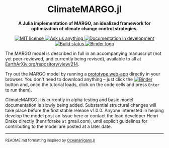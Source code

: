 <!-- Title -->
<h1 align="center">
  ClimateMARGO.jl
</h1>

<!-- description -->
<p align="center">
  <strong> A Julia implementation of <b>MARGO</b>, an idealized framework for optimization of climate change control strategies.</strong>
</p>

<!-- Information badges -->
<p align="center">
  <a href="https://mit-license.org">
    <img alt="MIT license" src="https://img.shields.io/badge/License-MIT-blue.svg?style=flat-square">
  </a>
  <a href="https://github.com/ClimateMARGO/ClimateMARGO.jl/issues/new">
    <img alt="Ask us anything" src="https://img.shields.io/badge/Ask%20us-anything-1abc9c.svg?style=flat-square">
  </a>
  <a href="https://ClimateMARGO.github.io/ClimateMARGO.jl/dev/">
    <img alt="Documentation in development" src="https://img.shields.io/badge/docs-latest-blue.svg?style=flat-square">
  </a>
  <a href="https://travis-ci.com/ClimateMARGO/ClimateMARGO.jl">
    <img alt="Build status" src="https://travis-ci.com/ClimateMARGO/ClimateMARGO.jl.svg?branch=main">
  </a>
  <a href="https://mybinder.org/v2/gh/ClimateMARGO/ClimateWidgets/main?urlpath=pluto/open?path=MARGO_optimization_dashboard.jl">
    <img alt="Binder logo" src="https://mybinder.org/badge_logo.svg">
  </a>

</p>

<!-- CI/CD badges -->

The MARGO model is described in full in an accompanying manuscript (not yet peer-reviewed, and currently being revised), available to all at [EarthArXiv.org/repository/view/214](https://eartharxiv.org/repository/view/214/).

Try out the MARGO model by running a [prototype web-app](https://github.com/ClimateMARGO/ClimateWidgets) directly in your browser. You don't need to download anything – just click the [![Binder](https://mybinder.org/badge_logo.svg)](https://mybinder.org/v2/gh/ClimateMARGO/ClimateWidgets/main?urlpath=pluto/open?path=MARGO_optimization_dashboard.jl) button and, once the tutorial loads, click on the code cells and press ``Enter`` to run them).

ClimateMARGO.jl is currently in alpha testing and basic model documentation is slowly being added. Substantial structural changes will take place before the first stable release v1.0.0. Anyone interested in helping develop the model post an Issue here or contact the lead developer Henri Drake directly (henrifdrake `at` gmail.com), until explicit guidelines for contributing to the model are posted at a later date.


----
<small>README.md formatting inspired by [Oceananigans.jl](https://github.com/CliMA/Oceananigans.jl)</small>
